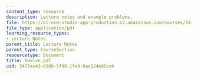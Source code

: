 ```yaml
---
content_type: resource
description: Lecture notes and example problems.
file: https://ol-ocw-studio-app-production.s3.amazonaws.com/courses/18-305-advanced-analytic-methods-in-science-and-engineering-fall-2004/3477ac43d18b5f901fe9bae124e85ce6_twelve.pdf
file_type: application/pdf
learning_resource_types:
- Lecture Notes
parent_title: Lecture Notes
parent_type: CourseSection
resourcetype: Document
title: twelve.pdf
uid: 3477ac43-d18b-5f90-1fe9-bae124e85ce6
---
```

